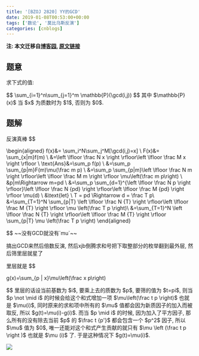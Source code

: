 ```yaml
---
title: '[BZOJ 2820] YY的GCD'
date: 2019-01-08T00:53:00+00:00
tags: ['数论', '莫比乌斯反演']
categories: [cnblogs]
---
```

**注: 本文迁移自[博客园](https://rvalue.cnblogs.com), [原文链接](http://www.cnblogs.com/rvalue/archive/2019/01/08/10236977.html)**

## 题意

求下式的值:

<div>
$$ \sum_{i=1}^n\sum_{j=1}^m \mathbb{P}(\gcd(i,j)) $$
其中 $\mathbb{P}(x)$ 当 $x$ 为质数时为 $1$, 否则为 $0$.

## 题解

反演真棒
$$
</div>

\begin{aligned}
f(x)&= \sum_i^N\sum_j^M[\gcd(i,j)=x] \\
F(x)&= \sum_{x|m}f(m) \\
&=\left \lfloor \frac N x \right \rfloor\left \lfloor \frac M x \right \rfloor \\
\text{Ans}&=\sum_p f(p) \\
&=\sum_p \sum_{p|m}F(m)\mu(\frac m p) \\
&=\sum_p \sum_{p|m}\left \lfloor \frac N m \right \rfloor\left \lfloor \frac M m \right \rfloor \mu\left(\frac m p\right) \\
&p|m\Rightarrow m=pd \\
&=\sum_p \sum_{d=1}^{\left \lfloor \frac N p \right \rfloor}\left \lfloor \frac N {pd} \right \rfloor\left \lfloor \frac M {pd} \right \rfloor \mu(d) \\
&\text{let} \ T = pd \Rightarrow d = \frac T p\\
&=\sum_{T=1}^N \sum_{p|T} \left \lfloor \frac N {T} \right \rfloor\left \lfloor \frac M {T} \right \rfloor \mu \left(\frac T p \right)\\
&=\sum_{T=1}^N \left \lfloor \frac N {T} \right \rfloor\left \lfloor \frac M {T} \right \rfloor \sum_{p|T} \mu \left(\frac T p \right)
\end{aligned}

<div>
$$
~~没有GCD就没有`mu`~~

搞出GCD来然后倍数反演, 然后xjb倒腾求和号把下取整部分的枚举翻到最外层, 然后筛里层就星了

里层就是
$$
</div>

g(x)=\sum_{p | x}\mu\left(\frac x p\right)

<div>
$$
里层的话设当前基数为 $i$, 要乘上去的质数为 $p$, 要筛的值为 $t=pi$, 则当 $p \not \mid i$ 的时候会给这个和式增加一项 $\mu\left(\frac t p \right)$ 也就是 $\mu(i)$, 同时原来的求和项中所有的 $\mu$ 值都会因为新质因子的加入而被取反, 所以 $g(t)=\mu(i)-g(i)$. 而当 $p \mid i$ 的时候, 因为加入了平方因子, 那么所有的没有除去当前 $p$ 的 $\frac t {p'}$ 都会包含一个 $p^2$ 因子, 所以 $\mu$ 值为 $0$, 唯一还能对这个和式产生贡献的就只有 $\mu \left (\frac t p \right )$ 也就是 $\mu (i)$ 了. 于是这种情况下 $g(t)=\mu(i)$.

![](https://pic.rvalue.moe/2021/08/02/00f599846a7c0.jpg)
